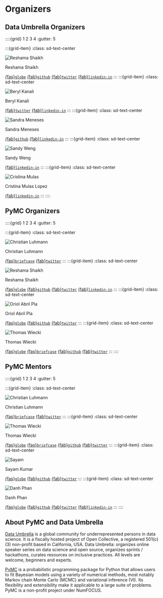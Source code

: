 # Organizers
## Data Umbrella Organizers

::::{grid} 1 2 3 4
:gutter: 5

:::{grid-item}
:class: sd-text-center

<img alt="Reshama Shaikh" src="../../_static/people/reshama.jpg" class="rounded-circle">

Reshama Shaikh

[{fas}`globe`][reshama_web]
[{fab}`github`][reshama_github]
[{fab}`twitter`][reshama_twitter]
[{fab}`linkedin-in`][reshama_linkedin]
:::
:::{grid-item}
:class: sd-text-center

<img alt="Beryl Kanali" src="../../_static/people/beryl.JPG" class="rounded-circle">

Beryl Kanali

[{fab}`twitter`](https://twitter.com/BerylKanali)
[{fab}`linkedin-in`](https://www.linkedin.com/in/beryl-kanali-260567185/)
:::
:::{grid-item}
:class: sd-text-center

<img alt="Sandra Meneses" src="../../_static/people/sandra_meneses.jpeg" class="rounded-circle">

Sandra Meneses

[{fab}`github`](https://github.com/symeneses)
[{fab}`linkedin-in`](https://www.linkedin.com/in/symeneses/)
:::
:::{grid-item}
:class: sd-text-center

<img alt="Sandy Weng" src="../../_static/people/sandy.jpg" class="rounded-circle">

Sandy Weng

[{fab}`linkedin-in`](https://www.linkedin.com/in/sandy-weng-a0959762)
:::
:::{grid-item}
:class: sd-text-center

<img alt="Cristina Mulas" src="../../_static/people/cristina.jpg" class="rounded-circle">

Cristina Mulas Lopez

[{fab}`linkedin-in`](https://www.linkedin.com/in/cristina-mulas-00321a167/)
:::
::::

## PyMC Organizers

::::{grid} 1 2 3 4
:gutter: 5

:::{grid-item}
:class: sd-text-center

<img alt="Christian Luhmann" class="rounded-circle" src="../../_static/people/cluhmann.jpg">

Christian Luhmann

[{fas}`briefcase`][christian_work]
[{fab}`twitter`][christian_twitter]
:::
:::{grid-item}
:class: sd-text-center

<img alt="Reshama Shaikh" src="../../_static/people/reshama.jpg" class="rounded-circle">

Reshama Shaikh

[{fas}`globe`][reshama_web]
[{fab}`github`][reshama_github]
[{fab}`twitter`][reshama_twitter]
[{fab}`linkedin-in`][reshama_linkedin]
:::
:::{grid-item}
:class: sd-text-center

<img alt="Oriol Abril Pla" src="../../_static/people/oriol.jpg" class="rounded-circle">

Oriol Abril Pla

[{fas}`globe`](https://oriolabrilpla.cat)
[{fab}`github`](https://github.com/oriolabril)
[{fab}`twitter`](https://twitter.com/oriolabril)
:::
:::{grid-item}
:class: sd-text-center

<img alt="Thomas Wiecki" src="../../_static/people/thomas_wiecki.jpeg" class="rounded-circle">

Thomas Wiecki

[{fas}`globe`][thomas_web]
[{fas}`briefcase`][thomas_work]
[{fab}`github`][thomas_github]
[{fab}`twitter`][thomas_twitter]
:::
::::

## PyMC Mentors

::::{grid} 1 2 3 4
:gutter: 5

:::{grid-item}
:class: sd-text-center

<img alt="Christian Luhmann" class="rounded-circle" src="../../_static/people/cluhmann.jpg">

Christian Luhmann

[{fas}`briefcase`][christian_work]
[{fab}`twitter`][christian_twitter]
:::
:::{grid-item}
:class: sd-text-center

<img alt="Thomas Wiecki" src="../../_static/people/thomas_wiecki.jpeg" class="rounded-circle">

Thomas Wiecki

[{fas}`globe`][thomas_web]
[{fas}`briefcase`][thomas_work]
[{fab}`github`][thomas_github]
[{fab}`twitter`][thomas_twitter]
:::
:::{grid-item}
:class: sd-text-center

<img alt="Sayam" src="../../_static/people/sayam_kumar.jpeg" class="rounded-circle">

Sayam Kumar

[{fas}`globe`](https://codingpaths.com/)
[{fab}`github`](https://github.com/Sayam753)
[{fab}`twitter`](https://twitter.com/sayamkumar753)
:::
:::{grid-item}
:class: sd-text-center

<img alt="Danh Phan" src="../../_static/people/danh_phan.jpeg" class="rounded-circle">

Danh Phan

[{fas}`globe`][danh_web]
[{fab}`github`][danh_github]
[{fab}`twitter`][danh_twitter]
[{fab}`linkedin-in`][danh_linkedin]
:::
::::

## About PyMC and Data Umbrella

[Data Umbrella](https://www.dataumbrella.org/) is a global community for underrepresented persons in data science. It is a fiscally hosted project of Open Collective, a registered 501(c)(3) non-profit based in California, USA. Data Umbrella: organizes online speaker series on data science and open source, organizes sprints / hackathons, curates resources on inclusive practices. All levels are welcome, beginners and experts.

[PyMC](https://www.pymc.io) is a probabilistic programming package for Python that allows users to fit Bayesian models using a variety of numerical methods, most notably Markov chain Monte Carlo (MCMC) and variational inference (VI). Its flexibility and extensibility make it applicable to a large suite of problems. PyMC is a non-profit project under NumFOCUS.

[reshama_web]: https://reshamas.github.io
[reshama_github]: https://github.com/reshamas
[reshama_twitter]: https://twitter.com/reshamas
[reshama_linkedin]: https://www.linkedin.com/in/reshamas
[christian_work]:  https://www.stonybrook.edu/commcms/psychology/faculty/faculty_profiles/cluhmann
[christian_twitter]:  https://twitter.com/1010is10
[thomas_web]: https://twiecki.io
[thomas_work]: https://www.pymc-labs.io/team/thomas-wiecki/
[thomas_github]: https://github.com/twiecki
[thomas_twitter]: https://twitter.com/twiecki
[danh_web]: https://danhphan.github.io
[danh_github]: https://github.com/danhphan
[danh_twitter]: https://twitter.com/danhpt
[danh_linkedin]: https://www.linkedin.com/in/danhpt
